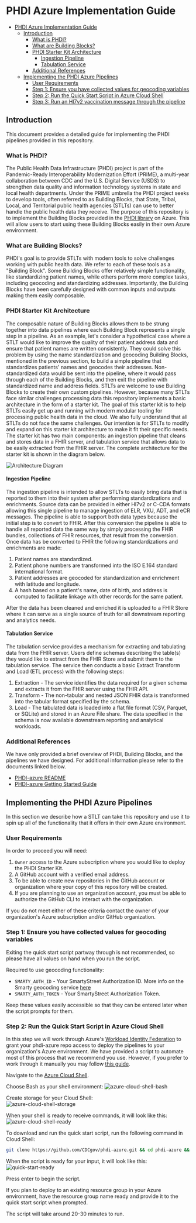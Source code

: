 # PHDI Azure Implementation Guide

- [PHDI Azure Implementation Guide](#phdi-azure-implementation-guide)
    - [Introduction](#introduction)
        - [What is PHDI?](#what-is-phdi)
        - [What are Building Blocks?](#what-are-building-blocks)
        - [PHDI Starter Kit Architecture](#phdi-starter-kit-architecture)
            - [Ingestion Pipeline](#ingestion-pipeline)
            - [Tabulation Service](#tabulation-service)
        - [Additional References](#additional-references)
    - [Implementing the PHDI Azure Pipelines](#implementing-the-phdi-azure-pipelines)
        - [User Requirements](#user-requirements)
        - [Step 1: Ensure you have collected values for geocoding variables](#step-1-ensure-you-have-collected-values-for-geocoding-variables)
        - [Step 2: Run the Quick Start Script in Azure Cloud Shell](#step-2-run-the-quick-start-script-in-azure-cloud-shell)
        - [Step 3: Run an Hl7v2 vaccination message through the pipeline](#step-3-run-an-hl7v2-vaccination-message-through-the-pipeline)

## Introduction
This document provides a detailed guide for implementing the PHDI pipelines provided in this repository.

### What is PHDI?
The Public Health Data Infrastructure (PHDI) project is part of the Pandemic-Ready Interoperability Modernization Effort (PRIME), a multi-year collaboration between CDC and the U.S. Digital Service (USDS) to strengthen data quality and information technology systems in state and local health departments. Under the PRIME umbrella the PHDI project seeks to develop tools, often referred to as Building Blocks, that State, Tribal, Local, and Territorial public health agencies (STLTs) can use to better handle the public health data they receive. The purpose of this repository is to implement the Building Blocks provided in the [PHDI library](https://github.com/CDCgov/phdi) on Azure. This will allow users to start using these Building Blocks easily in their own Azure environment.

### What are Building Blocks?
PHDI's goal is to provide STLTs with modern tools to solve challenges working with public health data. We refer to each of these tools as a "Building Block". Some Building Blocks offer relatively simple functionality, like standardizing patient names, while others perform more complex tasks, including geocoding and standardizing addresses. Importantly, the Building Blocks have been carefully designed with common inputs and outputs making them easily composable.  

### PHDI Starter Kit Architecture
The composable nature of Building Blocks allows them to be strung together into data pipelines where each Building Block represents a single step in a pipeline. As an example, let's consider a hypothetical case where a STLT would like to improve the quality of their patient address data and ensure that patient names are written consistently. They could solve this problem by using the name standardization and geocoding Building Blocks, mentioned in the previous section, to build a simple pipeline that standardizes patients' names and geocodes their addresses. Non-standardized data would be sent into the pipeline, where it would pass through each of the Building Blocks, and then exit the pipeline with standardized name and address fields. STLTs are welcome to use Building Blocks to create their own custom pipelines. However, because many STLTs face similar challenges processing data this repository implements a basic architecture in the form of a starter kit. The goal of this starter kit is to help STLTs easily get up and running with modern modular tooling for processing public health data in the cloud. We also fully understand that all STLTs do not face the same challenges. Our intention is for STLTs to modify and expand on this starter kit architecture to make it fit their specific needs. The starter kit has two main components: an ingestion pipeline that cleans and stores data in a FHIR server, and tabulation service that allows data to be easily extracted from the FHIR server. The complete architecture for the starter kit is shown in the diagram below.

![Architecture Diagram](./images/azure-starter-kit-arch.drawio.png)

#### Ingestion Pipeline
The ingestion pipeline is intended to allow STLTs to easily bring data that is reported to them into their system after performing standardizations and enrichments. Source data can be provided in either Hl7v2 or C-CDA formats allowing this single pipeline to manage ingestion of ELR, VXU, ADT, and eCR messages. The pipeline is able to support both data types because the initial step is to convert to FHIR. After this conversion the pipeline is able to handle all reported data the same way by simply processing the FHIR bundles, collections of FHIR resources, that result from the conversion. Once data has be converted to FHIR the following standardizations and enrichments are made:
1. Patient names are standardized.
2. Patient phone numbers are transformed into the ISO E.164 standard international format.
3. Patient addresses are geocoded for standardization and enrichment with latitude and longitude.
4. A hash based on a patient's name, date of birth, and address is computed to facilitate linkage with other records for the same patient.

After the data has been cleaned and enriched it is uploaded to a FHIR Store where it can serve as a single source of truth for all downstream reporting and analytics needs.

#### Tabulation Service
The tabulation service provides a mechanism for extracting and tabulating data from the FHIR server. Users define schemas describing the table(s) they would like to extract from the FHIR Store and submit them to the tabulation service. The service then conducts a basic Extract Transform and Load (ETL process) with the following steps:
1. Extraction - The service identifies the data required for a given schema and extracts it from the FHIR server using the FHIR API. 
2. Transform - The non-tabular and nested JSON FHIR data is transformed into the tabular format specified by the schema.
3. Load - The tabulated data is loaded into a flat file format (CSV, Parquet, or SQLite) and stored in an Azure File share. The data specified in the schema is now available downstream reporting and analytical workloads.

### Additional References
We have only provided a brief overview of PHDI, Building Blocks, and the pipelines we have designed. For additional information please refer to the documents linked below.
- [PHDI-azure README](./README.md)
- [PHDI-azure Getting Started Guide](./getting_started.md)

## Implementing the PHDI Azure Pipelines
In this section we describe how a STLT can take this repository and use it to spin up all of the functionality that it offers in their own Azure environment.

### User Requirements
In order to proceed you will need:
1. `Owner` access to the Azure subscription where you would like to deploy the PHDI Starter Kit.
1. A GitHub account with a verified email address.
1. To be able to create new repositories in the GitHub account or organization where your copy of this repository will be created.
1. If you are planning to use an organization account, you must be able to authorize the GitHub CLI to interact with the organization.

If you do not meet either of these criteria contact the owner of your organization's Azure subscription and/or GitHub organization.

### Step 1: Ensure you have collected values for geocoding variables

Exiting the quick start script partway through is not recommended, so please have all values on hand when you run the script.

Required to use geocoding functionality:
- `SMARTY_AUTH_ID` - Your SmartyStreet Authorization ID. More info on the Smarty geocoding service [here](https://www.smarty.com/pricing/us-rooftop-geocoding)
- `SMARTY_AUTH_TOKEN` - Your SmartyStreet Authorization Token.

Keep these values easily accessible so that they can be entered later when the script prompts for them.

### Step 2: Run the Quick Start Script in Azure Cloud Shell
In this step we will work through Azure's [Workload Identity Federation](https://learn.microsoft.com/en-us/azure/active-directory/develop/workload-identity-federation) to grant your phdi-azure repo access to deploy the pipelines to your organization's Azure environment. We have provided a script to automate most of this process that we recommend you use. However, if you prefer to work through it manually you may follow [this guide](https://learn.microsoft.com/en-us/azure/active-directory/develop/workload-identity-federation-create-trust?pivots=identity-wif-apps-methods-azcli).

Navigate to the [Azure Cloud Shell](https://shell.azure.com/).  
  
Choose Bash as your shell environment:
![azure-cloud-shell-bash](./images/azure-cloud-shell-bash.png)  
  
Create storage for your Cloud Shell:  
![azure-cloud-shell-storage](./images/azure-cloud-shell-storage.png)  
  
When your shell is ready to receive commands, it will look like this:
![azure-cloud-shell-ready](./images/azure-cloud-shell-ready.png)

To download and run the quick start script, run the following command in Cloud Shell:
```bash
git clone https://github.com/CDCgov/phdi-azure.git && cd phdi-azure && ./quick-start.sh
```

When the script is ready for your input, it will look like this:  
![quick-start-ready](./images/quick-start-ready.png)  
  
Press enter to begin the script.

If you plan to deploy to an existing resource group in your Azure environment, have the resource group name ready and provide it to the quick start script when prompted.

The script will take around 20-30 minutes to run.
